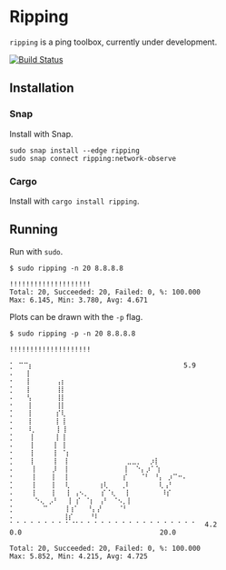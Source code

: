 # Ripping

`ripping` is a ping toolbox, currently under development.

[![Build Status](https://travis-ci.org/joedborg/ripping.svg?branch=master)](https://travis-ci.org/joedborg/ripping)

## Installation

### Snap

Install with Snap.

```
sudo snap install --edge ripping
sudo snap connect ripping:network-observe
```

### Cargo

Install with `cargo install ripping`.

## Running

Run with `sudo`.

```
$ sudo ripping -n 20 8.8.8.8

!!!!!!!!!!!!!!!!!!!!
Total: 20, Succeeded: 20, Failed: 0, %: 100.000
Max: 6.145, Min: 3.780, Avg: 4.671
```

Plots can be drawn with the `-p` flag.

```
$ sudo ripping -p -n 20 8.8.8.8

!!!!!!!!!!!!!!!!!!!!

⡁ ⠉⠉⡆                                     5.9
⠄   ⡇
⠂   ⡇      ⢠⡆
⡁   ⡇      ⢸⡇
⠄   ⢣      ⢸⡇
⠂   ⢸      ⢸⡇
⡁   ⢸      ⡎⢇
⠄   ⢸      ⡇⢸
⠂   ⠸⡀     ⡇⢸
⡁    ⡇     ⡇⢸
⠄    ⡇    ⢸ ⢸
⠂    ⡇    ⢸ ⠈⡆
⡁    ⡇    ⢸  ⡇              ⣀⣀⡀  ⡰⡇
⠄    ⢸    ⡸  ⡇             ⢸  ⠑⡄⡰⠁⢱
⠂    ⢸    ⡇  ⡇             ⡎   ⠈⠃ ⠘⡄ ⡰⠉⠒⠄
⡁    ⢸    ⡇  ⢇       ⢰⢇   ⢀⠇       ⢇⢠⠃
⠄    ⢸    ⡇  ⢸ ⢠⠢⡀   ⡎⠈⢆  ⢸        ⠸⡎
⠂     ⠑⢄ ⡠⠃  ⢸ ⡎ ⠈⡆ ⢠⠃ ⠈⠢⡀⡇
⡁       ⠉    ⢸⢰⠁  ⠘⡄⡜    ⠈⠃
⠄            ⢸⡎    ⠘⠇
⠁⠈ ⠁⠈ ⠁⠈ ⠁⠈ ⠁⠈⠁⠁⠈ ⠁⠈ ⠁⠈ ⠁⠈ ⠁⠈ ⠁⠈ ⠁⠈ ⠁⠈ ⠁  4.2
0.0                                  20.0

Total: 20, Succeeded: 20, Failed: 0, %: 100.000
Max: 5.852, Min: 4.215, Avg: 4.725
```
